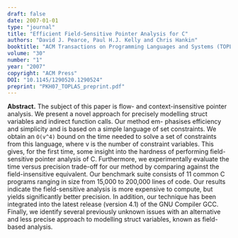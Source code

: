 ```yaml
---
draft: false
date: 2007-01-01
type: "journal"
title: "Efficient Field-Sensitive Pointer Analysis for C"
authors: "David J. Pearce, Paul H.J. Kelly and Chris Hankin"
booktitle: "ACM Transactions on Programming Languages and Systems (TOPLAS)"
volume: "30"
number: "1"
year: "2007"
copyright: "ACM Press"
DOI: "10.1145/1290520.1290524"
preprint: "PKH07_TOPLAS_preprint.pdf"
---
```

**Abstract.** The subject of this paper is flow- and context-insensitive pointer analysis. We present a novel approach for precisely modelling struct variables and indirect function calls. Our method em- phasises efficiency and simplicity and is based on a simple language of set constraints. We obtain an `O(v^4)` bound on the time needed to solve a set of constraints from this language, where v is the number of constraint variables. This gives, for the first time, some insight into the hardness of performing field-sensitive pointer analysis of C. Furthermore, we experimentally evaluate the time versus precision trade-off for our method by comparing against the field-insensitive equivalent. Our benchmark suite consists of 11 common C programs ranging in size from 15,000 to 200,000 lines of code. Our results indicate the field-sensitive analysis is more expensive to compute, but yields significantly better precision. In addition, our technique has been integrated into the latest release (version 4.1) of the GNU Compiler GCC. Finally, we identify several previously unknown issues with an alternative and less precise approach to modelling struct variables, known as field-based analysis.